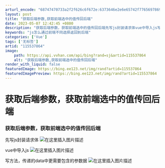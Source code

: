 ```yaml
---
arturl_encode: "68747470733a2f2f626c6f672e:6373646e2e6e65742f77656978696e5f34343039393036302f:61727469636c652f64657461696c732f313135353337383634"
layout: post
title: "获取后端参数,获取前端选中的值传回后端"
date: 2023-05-07 12:42:45 +0800
description: "获取后端参数，获取前端选中的值传回后端先写js封装请求体vue中导入js写方法，传递的data中更需"
keywords: "js怎么通过前端不同选择返回到后端"
categories: ['Vue']
tags: ['无标签']
artid: "115537864"
image:
    path: https://api.vvhan.com/api/bing?rand=sj&artid=115537864
    alt: "获取后端参数,获取前端选中的值传回后端"
render_with_liquid: false
featuredImage: https://bing.ee123.net/img/rand?artid=115537864
featuredImagePreview: https://bing.ee123.net/img/rand?artid=115537864
---
```


# 获取后端参数，获取前端选中的值传回后端

### 获取后端参数，获取前端选中的值传回后端

先写js封装请求体
![在这里插入图片描述](https://i-blog.csdnimg.cn/blog_migrate/54199f4ded9fad17644ab41fc878f7f9.png)
  
vue中导入js
![在这里插入图片描述](https://i-blog.csdnimg.cn/blog_migrate/0fe39da2221cd29655ef51d37ea9504a.png)

写方法，传递的data中更需要包含的参数据
![在这里插入图片描述](https://i-blog.csdnimg.cn/blog_migrate/e21340cbace58bfe0bf947f662993c7b.png)